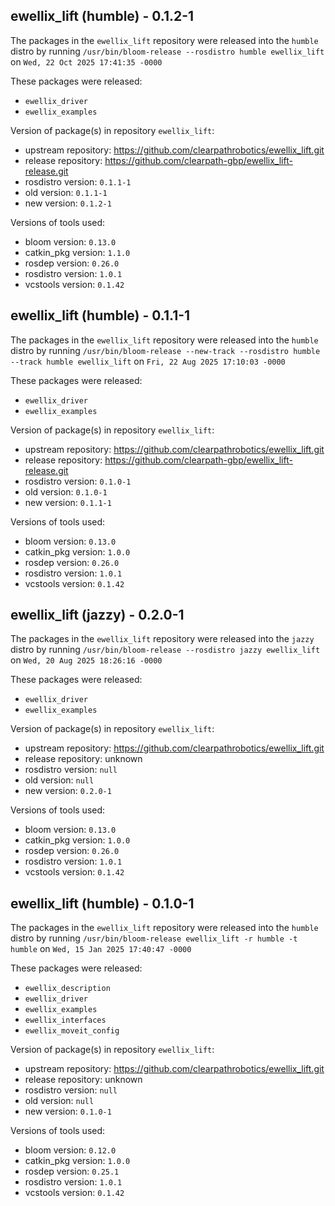 ## ewellix_lift (humble) - 0.1.2-1

The packages in the `ewellix_lift` repository were released into the `humble` distro by running `/usr/bin/bloom-release --rosdistro humble ewellix_lift` on `Wed, 22 Oct 2025 17:41:35 -0000`

These packages were released:
- `ewellix_driver`
- `ewellix_examples`

Version of package(s) in repository `ewellix_lift`:

- upstream repository: https://github.com/clearpathrobotics/ewellix_lift.git
- release repository: https://github.com/clearpath-gbp/ewellix_lift-release.git
- rosdistro version: `0.1.1-1`
- old version: `0.1.1-1`
- new version: `0.1.2-1`

Versions of tools used:

- bloom version: `0.13.0`
- catkin_pkg version: `1.1.0`
- rosdep version: `0.26.0`
- rosdistro version: `1.0.1`
- vcstools version: `0.1.42`


## ewellix_lift (humble) - 0.1.1-1

The packages in the `ewellix_lift` repository were released into the `humble` distro by running `/usr/bin/bloom-release --new-track --rosdistro humble --track humble ewellix_lift` on `Fri, 22 Aug 2025 17:10:03 -0000`

These packages were released:
- `ewellix_driver`
- `ewellix_examples`

Version of package(s) in repository `ewellix_lift`:

- upstream repository: https://github.com/clearpathrobotics/ewellix_lift.git
- release repository: https://github.com/clearpath-gbp/ewellix_lift-release.git
- rosdistro version: `0.1.0-1`
- old version: `0.1.0-1`
- new version: `0.1.1-1`

Versions of tools used:

- bloom version: `0.13.0`
- catkin_pkg version: `1.0.0`
- rosdep version: `0.26.0`
- rosdistro version: `1.0.1`
- vcstools version: `0.1.42`


## ewellix_lift (jazzy) - 0.2.0-1

The packages in the `ewellix_lift` repository were released into the `jazzy` distro by running `/usr/bin/bloom-release --rosdistro jazzy ewellix_lift` on `Wed, 20 Aug 2025 18:26:16 -0000`

These packages were released:
- `ewellix_driver`
- `ewellix_examples`

Version of package(s) in repository `ewellix_lift`:

- upstream repository: https://github.com/clearpathrobotics/ewellix_lift.git
- release repository: unknown
- rosdistro version: `null`
- old version: `null`
- new version: `0.2.0-1`

Versions of tools used:

- bloom version: `0.13.0`
- catkin_pkg version: `1.0.0`
- rosdep version: `0.26.0`
- rosdistro version: `1.0.1`
- vcstools version: `0.1.42`


## ewellix_lift (humble) - 0.1.0-1

The packages in the `ewellix_lift` repository were released into the `humble` distro by running `/usr/bin/bloom-release ewellix_lift -r humble -t humble` on `Wed, 15 Jan 2025 17:40:47 -0000`

These packages were released:
- `ewellix_description`
- `ewellix_driver`
- `ewellix_examples`
- `ewellix_interfaces`
- `ewellix_moveit_config`

Version of package(s) in repository `ewellix_lift`:

- upstream repository: https://github.com/clearpathrobotics/ewellix_lift.git
- release repository: unknown
- rosdistro version: `null`
- old version: `null`
- new version: `0.1.0-1`

Versions of tools used:

- bloom version: `0.12.0`
- catkin_pkg version: `1.0.0`
- rosdep version: `0.25.1`
- rosdistro version: `1.0.1`
- vcstools version: `0.1.42`


